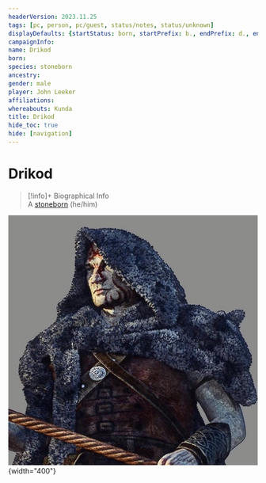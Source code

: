 ```yaml
---
headerVersion: 2023.11.25
tags: [pc, person, pc/guest, status/notes, status/unknown]
displayDefaults: {startStatus: born, startPrefix: b., endPrefix: d., endStatus: died}
campaignInfo:
name: Drikod
born:
species: stoneborn
ancestry:
gender: male
player: John Leeker
affiliations:
whereabouts: Kunda
title: Drikod
hide_toc: true
hide: [navigation]
---
```

# Drikod
>[!info]+ Biographical Info  
> A [stoneborn](<../../../../species/children-of-the-embodied-gods/stoneborn/stoneborn.md>) (he/him)  
>> 

![Drikod Portrait](../../../../assets/drikod-portrait.jpg){width="400"}
